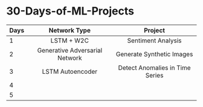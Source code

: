 # 30-Days-of-ML-Projects

| Days 	|          Network Type          	|             Project             	|
|------	|:------------------------------:	|:-------------------------------:	|
| 1    	| LSTM + W2C                     	| Sentiment Analysis              	|
| 2    	| Generative Adversarial Network 	| Generate Synthetic Images       	|
| 3    	| LSTM Autoencoder               	| Detect Anomalies in Time Series 	|
| 4    	|                                	|                                 	|
| 5    	|                                	|                                 	|
